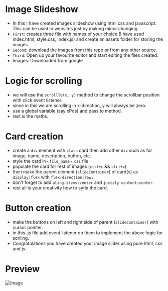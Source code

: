 # Image Slideshow
- In this I have created images slideshow using html css and javascript. This can be used in websites just by making minor changing
- `First`: creates three file with names of your choice (I have used index.html, style.css, index.js) and create an assets folder for storing the images.
- `Second`: download the images from this repo or from any other source.
- `Third`: Open up your favourite editor and start editing the files created.
- Images: Downloaded from google
# Logic for scrolling
- we will use the `scrollTo(x, y)` method to change the scrollbar position with click event listener.
- since in this we are scrolling in x-direction, y will always be zero.
- use a global variable (say xPos) and pass to method.
- rest is the maths.
# Card creation
- create a `div` element with `class` card then add other `div` such as for image, name, description, button, etc...
- style the card in `<file_name>.css` file
- populate the card for rest of images (`ctrl+c` && `ctrl+v`)
- then make the parent element (`slideContainer`) of card(s) as `display:flex` with `flex-direction:row;`.
- don't forget to add `aling-items:center` and `justify-content:center`.
- rest all is your creativity how to sytle the card.
# Button creation
- make the buttons on left and right side of parent (`slideContainer`) with cursor pointer.
- in this .js file add event listener on them to implement the above logic for scrlling.
- Congratulations you have created your image slider using pure html, css and js.
# Preview
![image](https://user-images.githubusercontent.com/77043443/232021041-236a1563-4ebb-4997-9cfa-843a9e1a7a27.png)
